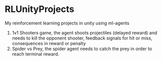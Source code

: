 # RLUnityProjects
My reinforcement learning projects in unity using ml-agents

1) 1v1 Shooters game, the agent shoots projectiles (delayed reward) and needs to kill the opponent shooter, feedback signals for hit or miss, consequences in reward or penalty
2) Spider vs Prey, the spider agent needs to catch the prey in order to reach terminal reward.

